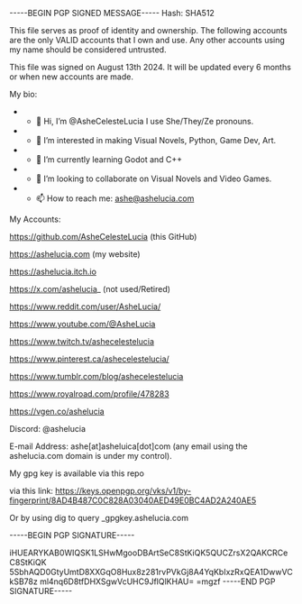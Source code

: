 -----BEGIN PGP SIGNED MESSAGE-----
Hash: SHA512

This file serves as proof of identity and ownership. The following accounts are the only VALID accounts that I own and use. Any other accounts using my name should be considered untrusted. 

This file was signed on August 13th 2024. It will be updated every 6 months or when new accounts are made.

My bio:

- - 👋 Hi, I’m @AsheCelesteLucia I use She/They/Ze pronouns.
- - 👀 I’m interested in making Visual Novels, Python, Game Dev, Art.
- - 🌱 I’m currently learning Godot and C++
- - 💞️ I’m looking to collaborate on Visual Novels and Video Games.
- - 📫 How to reach me: ashe@ashelucia.com

My Accounts:

https://github.com/AsheCelesteLucia (this GitHub)

https://ashelucia.com (my website)

https://ashelucia.itch.io

https://x.com/ashelucia_ (not used/Retired)

https://www.reddit.com/user/AsheLucia/ 

https://www.youtube.com/@AsheLucia

https://www.twitch.tv/ashecelestelucia

https://www.pinterest.ca/ashecelestelucia/

https://www.tumblr.com/blog/ashecelestelucia

https://www.royalroad.com/profile/478283

https://vgen.co/ashelucia


Discord: @ashelucia

E-mail Address: ashe[at]asheluica[dot]com (any email using the ashelucia.com domain is under my control).

My gpg key is available via this repo 

via this link: https://keys.openpgp.org/vks/v1/by-fingerprint/8AD4B487C0C828A03040AED49E0BC4AD2A240AE5

Or by using dig to query _gpgkey.ashelucia.com 



-----BEGIN PGP SIGNATURE-----

iHUEARYKAB0WIQSK1LSHwMgooDBArtSeC8StKiQK5QUCZrsX2QAKCRCeC8StKiQK
5SbhAQD0GtyUmtD8XXGqO8Hux8z281rvPVkGj8A4YqKbIxzRxQEA1DwwVCkSB78z
ml4nq6D8tfDHXSgwVcUHC9JflQlKHAU=
=mgzf
-----END PGP SIGNATURE-----
